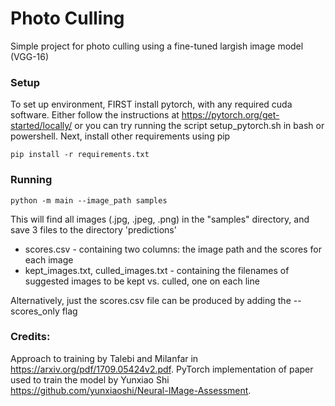 # Photo Culling
Simple project for photo culling using a fine-tuned largish image model (VGG-16)

### Setup
To set up environment, FIRST install pytorch, with any required cuda software. Either follow the instructions at 
https://pytorch.org/get-started/locally/ or you can try running the script setup_pytorch.sh in bash or powershell.
Next, install other requirements using pip

``
pip install -r requirements.txt
``

### Running

``
python -m main --image_path samples
``

This will find all images (.jpg, .jpeg, .png) in the "samples" directory, and save 3 files to the directory
'predictions'
- scores.csv - containing two columns: the image path and the scores for each image 
- kept_images.txt, culled_images.txt - containing the filenames of suggested images to be kept vs. culled, one on each line

Alternatively, just the scores.csv file can be produced by adding the --scores_only flag

### Credits:
Approach to training by Talebi and Milanfar in https://arxiv.org/pdf/1709.05424v2.pdf.
PyTorch implementation of paper used to train the model by Yunxiao Shi https://github.com/yunxiaoshi/Neural-IMage-Assessment.